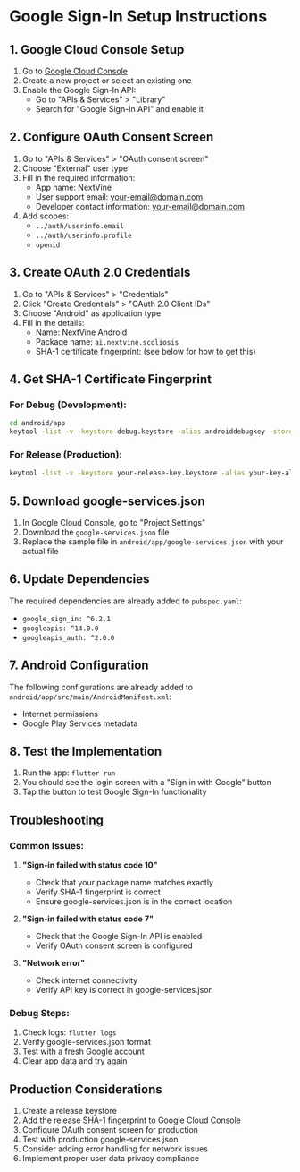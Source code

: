 # Google Sign-In Setup Instructions

## 1. Google Cloud Console Setup

1. Go to [Google Cloud Console](https://console.cloud.google.com/)
2. Create a new project or select an existing one
3. Enable the Google Sign-In API:
   - Go to "APIs & Services" > "Library"
   - Search for "Google Sign-In API" and enable it

## 2. Configure OAuth Consent Screen

1. Go to "APIs & Services" > "OAuth consent screen"
2. Choose "External" user type
3. Fill in the required information:
   - App name: NextVine
   - User support email: your-email@domain.com
   - Developer contact information: your-email@domain.com
4. Add scopes:
   - `../auth/userinfo.email`
   - `../auth/userinfo.profile`
   - `openid`

## 3. Create OAuth 2.0 Credentials

1. Go to "APIs & Services" > "Credentials"
2. Click "Create Credentials" > "OAuth 2.0 Client IDs"
3. Choose "Android" as application type
4. Fill in the details:
   - Name: NextVine Android
   - Package name: `ai.nextvine.scoliosis`
   - SHA-1 certificate fingerprint: (see below for how to get this)

## 4. Get SHA-1 Certificate Fingerprint

### For Debug (Development):
```bash
cd android/app
keytool -list -v -keystore debug.keystore -alias androiddebugkey -storepass android -keypass android
```

### For Release (Production):
```bash
keytool -list -v -keystore your-release-key.keystore -alias your-key-alias
```

## 5. Download google-services.json

1. In Google Cloud Console, go to "Project Settings"
2. Download the `google-services.json` file
3. Replace the sample file in `android/app/google-services.json` with your actual file

## 6. Update Dependencies

The required dependencies are already added to `pubspec.yaml`:
- `google_sign_in: ^6.2.1`
- `googleapis: ^14.0.0`
- `googleapis_auth: ^2.0.0`

## 7. Android Configuration

The following configurations are already added to `android/app/src/main/AndroidManifest.xml`:
- Internet permissions
- Google Play Services metadata

## 8. Test the Implementation

1. Run the app: `flutter run`
2. You should see the login screen with a "Sign in with Google" button
3. Tap the button to test Google Sign-In functionality

## Troubleshooting

### Common Issues:

1. **"Sign-in failed with status code 10"**
   - Check that your package name matches exactly
   - Verify SHA-1 fingerprint is correct
   - Ensure google-services.json is in the correct location

2. **"Sign-in failed with status code 7"**
   - Check that the Google Sign-In API is enabled
   - Verify OAuth consent screen is configured

3. **"Network error"**
   - Check internet connectivity
   - Verify API key is correct in google-services.json

### Debug Steps:

1. Check logs: `flutter logs`
2. Verify google-services.json format
3. Test with a fresh Google account
4. Clear app data and try again

## Production Considerations

1. Create a release keystore
2. Add the release SHA-1 fingerprint to Google Cloud Console
3. Configure OAuth consent screen for production
4. Test with production google-services.json
5. Consider adding error handling for network issues
6. Implement proper user data privacy compliance
